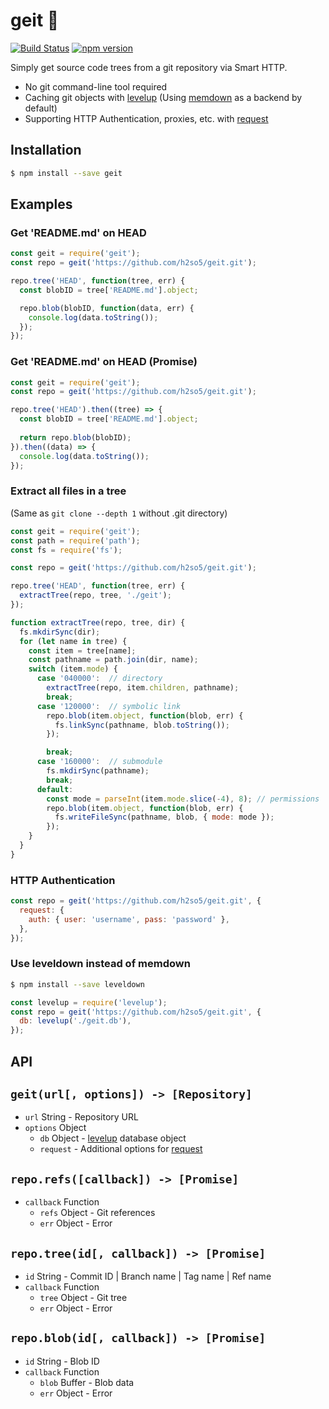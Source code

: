 # geit 🐐

[![Build Status](https://travis-ci.org/h2so5/geit.svg?branch=master)](https://travis-ci.org/h2so5/geit)
[![npm version](https://badge.fury.io/js/geit.svg)](https://badge.fury.io/js/geit)

Simply get source code trees from a git repository via Smart HTTP.

- No git command-line tool required
- Caching git objects with [levelup](https://github.com/level/levelup) (Using [memdown](https://github.com/level/memdown) as a backend by default)
- Supporting HTTP Authentication, proxies, etc. with [request](https://github.com/request/request)

## Installation

```bash
$ npm install --save geit
```

## Examples

### Get 'README.md' on HEAD

```javascript
const geit = require('geit');
const repo = geit('https://github.com/h2so5/geit.git');

repo.tree('HEAD', function(tree, err) {
  const blobID = tree['README.md'].object;

  repo.blob(blobID, function(data, err) {
    console.log(data.toString());
  });
});
```

### Get 'README.md' on HEAD (Promise)

```javascript
const geit = require('geit');
const repo = geit('https://github.com/h2so5/geit.git');

repo.tree('HEAD').then((tree) => {
  const blobID = tree['README.md'].object;
  
  return repo.blob(blobID);
}).then((data) => {
  console.log(data.toString());
});
```

### Extract all files in a tree

(Same as `git clone --depth 1` without .git directory)

```javascript
const geit = require('geit');
const path = require('path');
const fs = require('fs');

const repo = geit('https://github.com/h2so5/geit.git');

repo.tree('HEAD', function(tree, err) {
  extractTree(repo, tree, './geit');
});

function extractTree(repo, tree, dir) {
  fs.mkdirSync(dir);
  for (let name in tree) {
    const item = tree[name];
    const pathname = path.join(dir, name);
    switch (item.mode) {
      case '040000':  // directory
        extractTree(repo, item.children, pathname);
        break;
      case '120000':  // symbolic link
        repo.blob(item.object, function(blob, err) {
          fs.linkSync(pathname, blob.toString());
        });

        break;
      case '160000':  // submodule
        fs.mkdirSync(pathname);
        break;
      default:
        const mode = parseInt(item.mode.slice(-4), 8); // permissions
        repo.blob(item.object, function(blob, err) {
          fs.writeFileSync(pathname, blob, { mode: mode });
        });
    }
  }
}
```

### HTTP Authentication
```javascript
const repo = geit('https://github.com/h2so5/geit.git', {
  request: {
    auth: { user: 'username', pass: 'password' },
  },
});
```

### Use leveldown instead of memdown
```bash
$ npm install --save leveldown
```

```javascript
const levelup = require('levelup');
const repo = geit('https://github.com/h2so5/geit.git', {
  db: levelup('./geit.db'),
});
```

## API

## `geit(url[, options]) -> [Repository]`

- `url` String - Repository URL
- `options` Object
  - `db` Object - [levelup](https://github.com/level/levelup) database object
  - `request` - Additional options for [request](https://github.com/request/request)

## `repo.refs([callback]) -> [Promise]`

- `callback` Function
  - `refs` Object - Git references
  - `err` Object - Error

## `repo.tree(id[, callback]) -> [Promise]`

- `id` String - Commit ID | Branch name | Tag name | Ref name
- `callback` Function
  - `tree` Object - Git tree
  - `err` Object - Error

## `repo.blob(id[, callback]) -> [Promise]`

- `id` String - Blob ID
- `callback` Function
  - `blob` Buffer - Blob data
  - `err` Object - Error
